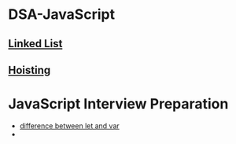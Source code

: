 # DSA-JavaScript

## [Linked List](https://github.com/subratsir/DSA-JavaScript/blob/main/linked-list.md)
## [Hoisting](https://github.com/subratsir/DSA-JavaScript/blob/main/Hoisting-In-JavaScript.md)

# JavaScript Interview Preparation

- [difference between let and var](https://github.com/subratsir/DSA-JavaScript/blob/main/difference-between-let-var.md)
- 
